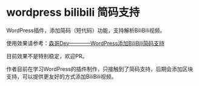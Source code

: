 # wordpress bilibili 简码支持
WordPress插件，添加简码（短代码）功能，支持解析BiliBili视频。

使用效果请参考：[森哥Dev————WordPress添加BiliBili简码支持](https://senge.dev/index.php/bilibili-shortcode)

目前效果不是特别稳定，欢迎PR。

作者目前在学习WordPress的插件制作，只接触到了简码支持，后期会添加区块支持，可以提供更友好的方式添加BiliBili视频。
